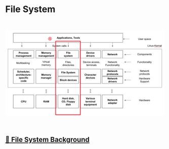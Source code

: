 # File System

<br>

![FileManagement](image/file_management.png)

<br>

## [🔗 File System Background](6_1_file_system_background)

<br>
